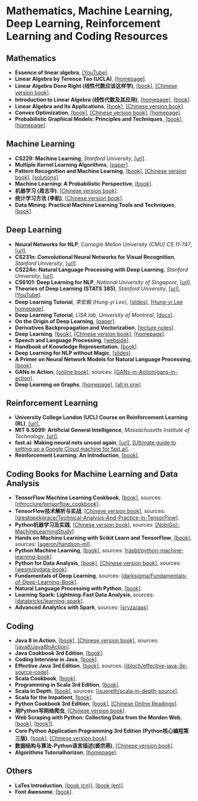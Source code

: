 # Mathematics, Machine Learning, Deep Learning, Reinforcement Learning and Coding Resources

## Mathematics
- **Essence of linear algebra**, [[YouTube]](https://www.youtube.com/playlist?list=PLZHQObOWTQDPD3MizzM2xVFitgF8hE_ab).
- **Linear Algebra by Terence Tao (UCLA)**, [[homepage]](http://www.math.ucla.edu/~tao/resource/general/115a.3.02f/).
- **Linear Algebra Done Right (线性代数应该这样学)**, [[book]](http://148.206.53.84/tesiuami/S_pdfs/Linear%20Algebra%20Done%20Right.pdf), [[Chinese version book]](/Documents/Books/线性代数应该这样学.pdf).
- **Introduction to Linear Algebra (线性代数及其应用)**, [[homepage]](http://math.mit.edu/~gs/linearalgebra/), [[book]](https://github.com/butterluo/btGitDoc/blob/master/algorithm/math/LinearAlgebra/Introduction%20to%20Linear%20Algebra%2C%204th%20edition--Gilbert%20Strang.pdf).
- **Linear Algebra and Its Applications**, [[book]](http://www.math.hcmus.edu.vn/~bxthang/Linear%20algebra%20and%20its%20applications.pdf), [[Chinese version book]](/Documents/Books/线性代数及其应用.pdf).
- **Convex Optimization**, [[book]](https://web.stanford.edu/~boyd/cvxbook/bv_cvxbook.pdf), [[Chinese version book]](https://github.com/stonycat/some-books-and-note/blob/master/Math/凸优化理论%20清华大学出版社%20王书宁许窒黄晓霖译%20Stephen%20Boyd%20Lieven%20Vandenbergt原著%202013%20年l%20月第1%20版.pdf), [[homepage]](https://web.stanford.edu/~boyd/cvxbook/).
- **Probabilistic Graphical Models: Principles and Techniques**, [[book]](/Documents/Books/Probabilistic%20Graphical%20Models%20-%20Principles%20and%20Techniques.pdf), [[homepage]](https://cs.stanford.edu/~ermon/cs228/index.html).

## Machine Learning
- **CS229: Machine Learning**, _Stanford University_, [[url]](http://cs229.stanford.edu).
- **Multiple Kernel Learning Algorithms**, [[paper]](http://jmlr.csail.mit.edu/papers/volume12/gonen11a/gonen11a.pdf).
- **Pattern Recognition and Machine Learning**, [[book]](http://users.isr.ist.utl.pt/~wurmd/Livros/school/Bishop%20-%20Pattern%20Recognition%20And%20Machine%20Learning%20-%20Springer%20%202006.pdf), [[Chinese version book]](https://github.com/wwkenwong/book/blob/master/PRML中文版_模式识别与机器学习.pdf), [[solutions]](https://www.microsoft.com/en-us/research/wp-content/uploads/2016/05/prml-web-sol-2009-09-08.pdf).
- **Machine Learning: A Probabilistic Perspective**, [[book]](https://doc.lagout.org/science/Artificial%20Intelligence/Machine%20learning/Machine%20Learning_%20A%20Probabilistic%20Perspective%20%5BMurphy%202012-08-24%5D.pdf).
- **机器学习 (周志华)**, [[Chinese version book]](/Documents/Books/机器学习.pdf).
- **统计学习方法 (李航)**, [[Chinese version book]](http://ddl.escience.cn/f/Iwn0).
- **Data Mining: Practical Machine Learning Tools and Techniques**, [[book]](https://www.wi.hs-wismar.de/~cleve/vorl/projects/dm/ss13/HierarClustern/Literatur/WittenFrank-DM-3rd.pdf).

## Deep Learning
- **Neural Networks for NLP**, _Carnegie Mellon University (CMU) CS 11-747_, [[url]](http://phontron.com/class/nn4nlp2019/).
- **CS231n: Convolutional Neural Networks for Visual Recognition**, _Stanford University_, [[url]](http://cs231n.stanford.edu).
- **CS224n: Natural Language Processing with Deep Learning**, _Stanford University_, [[url]](http://web.stanford.edu/class/cs224n/).
- **CS6101: Deep Learning for NLP**, _National University of Singapore_, [[url]](https://www.comp.nus.edu.sg/~kanmy/courses/6101_1810/).
- **Theories of Deep Learning (STATS 385)**, _Stanford University_, [[url]](https://stats385.github.io/readings), [[YouTube]](https://www.youtube.com/playlist?list=PLL20C1i47eFCf9JNw1Ed1seBiIPltf5U0).
- **Deep Learning Tutorial**, _李宏毅 (Hung-yi Lee)_, [[slides]](http://speech.ee.ntu.edu.tw/~tlkagk/slide/Deep%20Learning%20Tutorial%20Complete%20(v3)), [[Hung-yi Lee homepage]](http://speech.ee.ntu.edu.tw/~tlkagk/index.html).
- **Deep Learning Tutorial**, _LISA lab, University of Montreal_, [[docs]](http://deeplearning.net/tutorial/deeplearning.pdf).
- **On the Origin of Deep Learning**, [[paper]](https://arxiv.org/pdf/1702.07800.pdf).
- **Derivatives Backpropagation and Vectorization**, [[lecture notes]](http://cs231n.stanford.edu/handouts/derivatives.pdf).
- **Deep Learning**, [[book]](https://github.com/janishar/mit-deep-learning-book-pdf/blob/master/complete-book-pdf/deeplearningbook.pdf), [[Chinese version book]](https://github.com/exacity/deeplearningbook-chinese), [[homepage]](http://www.deeplearningbook.org).
- **Speech and Language Processing**, [[webside]](https://web.stanford.edu/~jurafsky/slp3/).
- **Handbook of Knowledge Representation**, [[book]](https://dai.fmph.uniba.sk/~sefranek/kri/handbook/handbook_of_kr.pdf).
- **Deep Learning for NLP without Magic**, [[slides]](https://nlp.stanford.edu/courses/NAACL2013/NAACL2013-Socher-Manning-DeepLearning.pdf).
- **A Primer on Neural Network Models for Natural Language Processing**, [[book]](https://u.cs.biu.ac.il/~yogo/nnlp.pdf).
- **GANs in Action**, [[online book]](https://www.manning.com/books/gans-in-action), sources: [[GANs-in-Action/gans-in-action]](https://github.com/GANs-in-Action/gans-in-action).
- **Deep Learning on Graphs**, [[homepage]](http://cse.msu.edu/~mayao4/dlg_book/), [[all in one]](https://github.com/upadhyayprakash/DeepLearningOnGraphs).

## Reinforcement Learning
- **University College London (UCL) Course on Reinforcement Learning (RL)**, [[url]](http://www0.cs.ucl.ac.uk/staff/d.silver/web/Teaching.html).
- **MIT 6.S099: Artificial General Intelligence**, _Massachusetts Institute of Technology_, [[url]](https://agi.mit.edu).
- **fast.ai: Making neural nets uncool again**, [[url]](http://www.fast.ai/), [[Ultimate guide to setting up a Google Cloud machine for fast.ai]](https://medium.com/@howkhang/ultimate-guide-to-setting-up-a-google-cloud-machine-for-fast-ai-version-2-f374208be43).
- **Reinforcement Learning: An Introduction**, [[book]](https://web.stanford.edu/class/psych209/Readings/SuttonBartoIPRLBook2ndEd.pdf).

## Coding Books for Machine Learning and Data Analysis
- **TensorFlow Machine Learning Cookbook**, [[book]](https://github.com/arpitjindal97/technology_books/blob/master/Machine-Learning/TensorFlow-Machine-Learning-Cookbook.pdf), sources: [[nfmcclure/tensorflow_cookbook]](https://github.com/nfmcclure/tensorflow_cookbook).
- **TensorFlow技术解析与实战**, [[Chineve version book]](https://github.com/Azure-Sky-L/TensorFlow-MNIST-/blob/master/TensorFlow技术解析与实战.李嘉璇.2017.pdf), sources: [[greatgeekgrace/Technical-Analysis-And-Practice-in-TensorFlow]](https://github.com/greatgeekgrace/Technical-Analysis-And-Practice-in-TensorFlow).
- **Python机器学习及实践**, [[Chinese version book]](https://github.com/LSayhi/book-paper-note/blob/master/Python机器学习及实践_从零开始通往KAGGLE竞赛之路.pdf), sources: [[NobiGo/-MachineLearningStudy]](https://github.com/NobiGo/-MachineLearningStudy).
- **Hands on Machine Learning with Scikit Learn and TensorFlow**, [[book]](http://index-of.es/Varios-2/Hands%20on%20Machine%20Learning%20with%20Scikit%20Learn%20and%20Tensorflow.pdf), sources: [[ageron/handson-ml]](https://github.com/ageron/handson-ml).
- **Python Machine Learning**, [[book]](http://liuchengxu.org/books/src/Machine%20Learning/Python-Machine-Learning.pdf), sources: [[rasbt/python-machine-learning-book]](https://github.com/rasbt/python-machine-learning-book).
- **Python for Data Analysis**, [[book]](http://bedford-computing.co.uk/learning/wp-content/uploads/2015/10/Python-for-Data-Analysis.pdf), [[Chinese version book]](http://zhidao.lehef.com/0-Libs/pdf.js/web/viewer.html?file=http://zhidao.lehef.com%2F7-JiSuanJi%2Fpython%2F%25E5%2588%25A9%25E7%2594%25A8Python%25E8%25BF%259B%25E8%25A1%258C%25E6%2595%25B0%25E6%258D%25AE%25E5%2588%2586%25E6%259E%2590%28Python%2520For%2520Data%2520Analysis%25E4%25B8%25AD%25E6%2596%2587%25E7%2589%2588%29.pdf), sources: [[wesm/pydata-book]](https://github.com/wesm/pydata-book).
- **Fundamentals of Deep Learning**, sources: [[darksigma/Fundamentals-of-Deep-Learning-Book]](https://github.com/darksigma/Fundamentals-of-Deep-Learning-Book).
- **Natural Language Processing with Python**, [[book]](https://github.com/shivamms/books/blob/master/nlp/Natural%20Language%20Processing%20with%20Python.pdf).
- **Learning Spark: Lightning-Fast Data Analysis**, sources: [[databricks/learning-spark]](https://github.com/databricks/learning-spark).
- **Advanced Analytics with Spark**, sources: [[sryza/aas]](https://github.com/sryza/aas).

## Coding
- **Java 8 in Action**, [[book]](https://github.com/abhijit838/ebooks/blob/master/Java-8-in-Action-Lambdas-Streams-Raoul-Gabriel-Urma%28www-ebook-dl-com%29%28www.ebook-dl.com%29.pdf), [[Chinese version book]](https://github.com/songhuiqing/book/blob/master/Java%208实战.pdf), sources: [[java8/Java8InAction]](https://github.com/java8/Java8InAction).
- **Java Cookbook 3rd Edition**, [[book]](https://repo.zenk-security.com/Programmation/Java_Cookbook.pdf).
- **Coding Interview in Java**, [[book]](https://www.programcreek.com/wp-content/uploads/2012/11/coding-interview-6.pdf).
- **Effective Java 3rd Edition**, [[book]](https://github.com/GianfrancoMS/Books/blob/master/Java/Effective%20Java%20%283rd%20Edition%29.pdf), sources: [[jbloch/effective-java-3e-source-code]](https://github.com/jbloch/effective-java-3e-source-code).
- **Scala Cookbook**, [[book]](http://www.bigdataanalyst.in/wp-content/uploads/2015/07/Scala-Cookbook.pdf).
- **Programming in Scala 3rd Edition**, [[book]](http://ccfit.nsu.ru/~den/Scala/programming_in_scala_2nd.pdf).
- **Scala in Depth**, [[book]](https://inbravo.github.io/docs/refer/scala-in-depth.pdf), sources: [[jsuereth/scala-in-depth-source]](https://github.com/jsuereth/scala-in-depth-source).
- **Scala for the Impatient**, [[book]](http://ptgmedia.pearsoncmg.com/images/9780321774095/samplepages/0321774094.pdf).
- **Python Cookbook 3rd Edition**, [[book]](https://d.cxcore.net/Python/Python_Cookbook_3rd_Edition.pdf), [[Chinese Online Readings]](http://python3-cookbook.readthedocs.io/zh_CN/latest/index.html).
- **用Python写网络爬虫**, [[Chinese version book]](http://sufuq.com/books/python/用Python写网络爬虫.pdf).
- **Web Scraping with Python: Collecting Data from the Morden Web**, [[book]](https://yanfei.site/docs/dpsa/references/PyWebScrapingBook.pdf), [[book1]](http://index-of.es/Varios/Ryan%20Mitchell-Web%20Scraping%20with%20Python_%20Collecting%20Data%20from%20the%20Modern%20Web-O%27Reilly%20Media%20%282015%29.pdf).
- **Core Python Application Programming 3rd Edition (Python核心编程第三版)**, [[book]](http://ptgmedia.pearsoncmg.com/images/9780132678209/samplepages/0132678209.pdf), [[Chinese version book]](https://github.com/skymyyang/dzbook/blob/master/Python核心编程第三版中文版.pdf).
- **数据结构与算法-Python语言描述(裘宗燕)**, [[Chinese version book]](https://github.com/zjutjsj1004/python/blob/master/book/数据结构与算法%20Python语言描述_s13946445-裘宗燕.pdf).
- **Algorithms Tutorialhorizon**, [[homepage]](https://algorithms.tutorialhorizon.com).

## Others
- **LaTex Introduction**, [[book (cn)]](/Documents/Others/LaTex%20Intro.pdf), [[book (en)]](/Documents/Others/LaTex%20Intro%20EN.pdf).
- **Font Awesome**, [[book]](/Documents/Others/FontAwesome.pdf).
